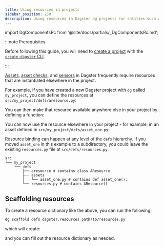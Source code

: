 ```yaml
---
title: Using resources in projects
sidebar_position: 250
description: Using resources in Dagster dg projects for entities such as assets, asset checks, and sensors.
---
```


import DgComponentsRc from '@site/docs/partials/\_DgComponentsRc.md';

<DgComponentsRc />

:::note Prerequisites

Before following this guide, you will need to [create a project](/guides/build/projects/creating-a-new-project) with the [`create-dagster` CLI](/api/dg/create-dagster).

:::

[Assets](/guides/build/assets), [asset checks](/guides/test/asset-checks), and [sensors](/guides/automate/sensors) in Dagster frequently require resources that are instantiated elsewhere in the project.

For example, if you have created a new Dagster project with `dg` called `my_project`, you can define the resources at `src/my_project/defs/aresource.py`:

<CodeExample path="docs_snippets/docs_snippets/guides/dg/using-resources/2-resources-at-defs-root.py" title="src/my_project/defs/aresource.py" />

You can then make that resource available anywhere else in your project by defining a <PyObject section="definitions" module="dagster" object="Definitions" decorator /> function:

<CodeExample path="docs_snippets/docs_snippets/guides/dg/using-resources/3-resource-defs-at-project-root.py" title="src/my_project/defs/resources.py" />

You can now use the resource elsewhere in your project - for example, in an asset defined in `src/my_project/defs/asset_one.py`:

<CodeExample path="docs_snippets/docs_snippets/guides/dg/using-resources/1-asset-one.py" title="src/my_project/defs/asset_one.py"
 />


Resource binding can happen at any level of the `defs` hierarchy. If you moved `asset_one` in this example to a subdirectory, you could leave the existing `resources.py` file at `src/defs/resources.py`:

```
src
└── my_project
    └── defs
        ├── aresource # contains class AResource
        ├── assets
        │   └── asset_one.py # contains def asset_one():
        └── resources.py # contains AResource()
```

## Scaffolding resources

To create a resource dictionary like the above, you can run the following:

```bash
dg scaffold defs dagster.resources path/to/resources.py
```

which will create:

<CodeExample path="docs_snippets/docs_snippets/guides/dg/using-resources/4-scaffolded-resource-defs.py" title="src/<project_name>/defs/resources.py" />

and you can fill out the resource dictionary as needed.
